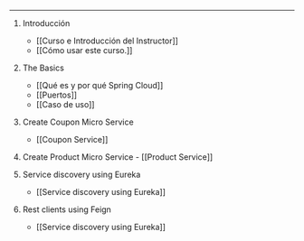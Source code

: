 
---

1. Introducción
	- [[Curso e Introducción del Instructor]]
	- [[Cómo usar este curso.]]

2. The Basics
	- [[Qué es y por qué Spring Cloud]]
	- [[Puertos]]
	- [[Caso de uso]]

3.  Create Coupon Micro Service
	- [[Coupon Service]]

 4.  Create Product Micro Service
	- [[Product Service]]

 5.  Service discovery using Eureka
	 - [[Service discovery using Eureka]]

 6.  Rest clients using Feign
	 - [[Service discovery using Eureka]]

